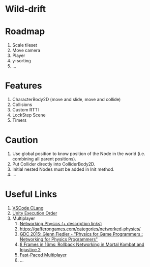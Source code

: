 # Wild-drift

# Roadmap

1. Scale tileset
1. Move camera
1. Player
1. y-sorting
1. ...

# Features

1. CharacterBody2D (move and slide, move and collide)
1. Collisions
1. Custom RTTI
1. LockStep Scene
1. Timers

# Caution

1. Use global position to know position of the Node in the world (i.e. combining all parent positions).
1. Put Collider directly into ColliderBody2D.
1. Initial nested Nodes must be added in Init method.
1. ...

# Useful Links

1. [VSCode CLang](https://code.visualstudio.com/docs/cpp/config-clang-mac)
1. [Unity Execution Order](https://docs.unity3d.com/Manual/ExecutionOrder.html)
1. Multiplayer
    1. [Networking Physics (+ description links)](https://www.youtube.com/watch?v=9OjIDko1uzc)
    1. https://gafferongames.com/categories/networked-physics/
    1. [GDC 2015: Glenn Fiedler - "Physics for Game Programmers : Networking for Physics Programmers"](https://archive.org/details/GDC2015Fiedler)
    1. [8 Frames in 16ms: Rollback Networking in Mortal Kombat and Injustice 2](https://www.youtube.com/watch?v=7jb0FOcImdg)
    1. [Fast-Paced Multiplayer](https://www.gabrielgambetta.com/client-server-game-architecture.html)
    1. ...